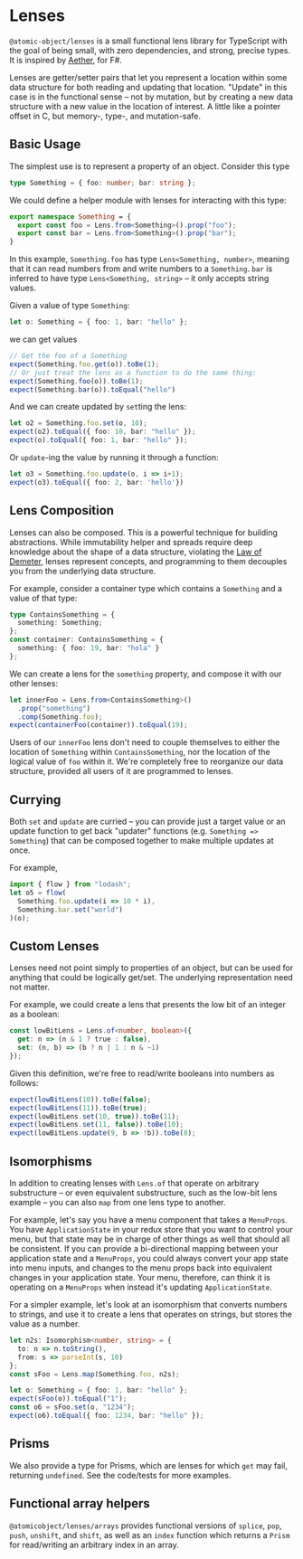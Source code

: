 # Lenses

`@atomic-object/lenses` is a small functional lens library for TypeScript with the goal of being small, with zero dependencies, and strong, precise types. It is inspired by [Aether](https://github.com/xyncro/aether), for F#.

Lenses are getter/setter pairs that let you represent a location within some data structure for both reading and updating that location. "Update" in this case is in the functional sense – not by mutation, but by creating a new data structure with a new value in the location of interest. A little like a pointer offset in C, but memory-, type-, and mutation-safe.


## Basic Usage

The simplest use is to represent a property of an object. Consider this type 

```ts
type Something = { foo: number; bar: string };
```

We could define a helper module with lenses for interacting with this type:

```ts
export namespace Something = {
  export const foo = Lens.from<Something>().prop("foo");
  export const bar = Lens.from<Something>().prop("bar");
}
```

In this example, `Something.foo` has type `Lens<Something, number>`, meaning that it can read numbers from and write numbers to a `Something`. `bar` is inferred to have type `Lens<Something, string>` – it only accepts string values.

Given a value of type `Something`:

```ts
let o: Something = { foo: 1, bar: "hello" };
```

we can get values

```ts
// Get the foo of a Something
expect(Something.foo.get(o)).toBe(1);
// Or just treat the lens as a function to do the same thing:
expect(Something.foo(o)).toBe(1);
expect(Something.bar(o)).toEqual("hello")
```

And we can create updated by `set`ting the lens:

```ts
let o2 = Something.foo.set(o, 10);
expect(o2).toEqual({ foo: 10, bar: "hello" });
expect(o).toEqual({ foo: 1, bar: "hello" });
```

Or `update`-ing the value by running it through a function:

```ts
let o3 = Something.foo.update(o, i => i+1);
expect(o3).toEqual({ foo: 2, bar: 'hello'})
```

## Lens Composition

Lenses can also be composed. This is a powerful technique for building abstractions. While immutability helper and spreads require deep knowledge about the shape of a data structure, violating the [Law of Demeter](https://en.wikipedia.org/wiki/Law_of_Demeter), lenses represent concepts, and programming to them decouples you from the underlying data structure.

For example, consider a container type which contains a `Something` and a value of that type:

```ts
type ContainsSomething = {
  something: Something;
};
const container: ContainsSomething = {
  something: { foo: 19, bar: "hola" }
};
```

We can create a lens for the `something` property, and compose it with our other lenses:

```ts
let innerFoo = Lens.from<ContainsSomething>()
  .prop("something")
  .comp(Something.foo);
expect(containerFoo(container)).toEqual(19);
```

Users of our `innerFoo` lens don't need to couple themselves to either the location of `Something` within `ContainsSomething`, nor the location of the logical value of `foo` within it. We're completely free to reorganize our data structure, provided all users of it are programmed to lenses.

## Currying

Both `set` and `update` are curried – you can provide just a target value or an update function to get back "updater" functions (e.g. `Something => Something`) that can be composed together to make multiple updates at once.

For example,

```ts
import { flow } from "lodash";
let o5 = flow(
  Something.foo.update(i => 10 * i),
  Something.bar.set("world")
)(o);
```

## Custom Lenses

Lenses need not point simply to properties of an object, but can be used for anything that could be logically get/set. The underlying representation need not matter.

For example, we could create a lens that presents the low bit of an integer as a boolean:

```ts
const lowBitLens = Lens.of<number, boolean>({
  get: n => (n & 1 ? true : false),
  set: (n, b) => (b ? n | 1 : n & ~1)
});
```

Given this definition, we're free to read/write booleans into numbers as follows:

```ts
expect(lowBitLens(10)).toBe(false);
expect(lowBitLens(11)).toBe(true);
expect(lowBitLens.set(10, true)).toBe(11);
expect(lowBitLens.set(11, false)).toBe(10);
expect(lowBitLens.update(9, b => !b)).toBe(8);
```

## Isomorphisms

In addition to creating lenses with `Lens.of` that operate on arbitrary substructure – or even equivalent substructure, such as the low-bit lens example – you can also `map` from one lens type to another.

For example, let's say you have a menu component that takes a `MenuProps`. You have `ApplicationState` in your redux store that you want to control your menu, but that state may be in charge of other things as well that should all be consistent. If you can provide a bi-directional mapping between your application state and a `MenuProps`, you could always convert your app state into menu inputs, and changes to the menu props back into equivalent changes in your application state. Your menu, therefore, can think it is operating on a `MenuProps` when instead it's updating `ApplicationState`.

For a simpler example, let's look at an isomorphism that converts numbers to strings, and use it to create a lens that operates on strings, but stores the value as a number.

```ts
let n2s: Isomorphism<number, string> = {
  to: n => n.toString(),
  from: s => parseInt(s, 10)
};
const sFoo = Lens.map(Something.foo, n2s);

let o: Something = { foo: 1, bar: "hello" };
expect(sFoo(o)).toEqual("1");
const o6 = sFoo.set(o, "1234");
expect(o6).toEqual({ foo: 1234, bar: "hello" });
```

## Prisms

We also provide a type for Prisms, which are lenses for which `get` may fail, returning `undefined`. See the code/tests for more examples.


## Functional array helpers

`@atomicobject/lenses/arrays` provides functional versions of `splice`, `pop`, `push`, `unshift`, and `shift`, as well as an `index` function which returns a `Prism` for read/writing an arbitrary index in an array.
